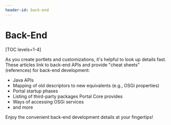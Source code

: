 ```yaml
---
header-id: back-end
---
```


# Back-End

[TOC levels=1-4]

As you create portlets and customizations, it's helpful to look up details fast.
These articles link to back-end APIs and provide "cheat sheets" (references) for back-end development:

- Java APIs
- Mapping of old descriptors to new equivalents (e.g., OSGi properties)
- Portal startup phases
- Listing of third-party packages Portal Core provides
- Ways of accessing OSGi services
- and more

Enjoy the convenient back-end development details at your fingertips!

